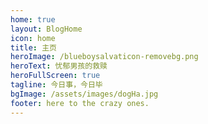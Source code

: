 ```yaml
---
home: true
layout: BlogHome
icon: home
title: 主页
heroImage: /blueboysalvaticon-removebg.png
heroText: 忧郁男孩的救赎
heroFullScreen: true
tagline: 今日事，今日毕
bgImage: /assets/images/dogHa.jpg
footer: here to the crazy ones.
---
```

